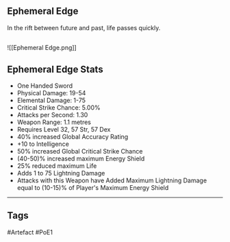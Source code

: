 ## Ephemeral Edge
In the rift between future and past,
life passes quickly.
##
![[Ephemeral Edge.png]]
## Ephemeral Edge Stats
- One Handed Sword
- Physical Damage: 19-54
- Elemental Damage: 1-75
- Critical Strike Chance: 5.00%
- Attacks per Second: 1.30
- Weapon Range: 1.1 metres
- Requires Level 32, 57 Str, 57 Dex
- 40% increased Global Accuracy Rating
- +10 to Intelligence
- 50% increased Global Critical Strike Chance
- (40-50)% increased maximum Energy Shield
- 25% reduced maximum Life
- Adds 1 to 75 Lightning Damage
- Attacks with this Weapon have Added Maximum Lightning Damage equal to (10-15)% of Player's Maximum Energy Shield


---
## Tags
#Artefact
#PoE1